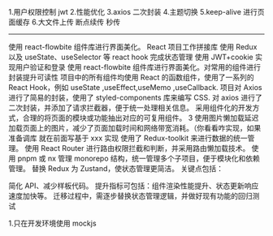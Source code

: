 1.用户权限控制 jwt 2.性能优化
3.axios 二次封装 4.主题切换
5.keep-alive 进行页面缓存 6.大文件上传 断点续传 秒传

---

使⽤ react-flowbite 组件库进⾏界⾯美化。
React 项⽬⼯作拼接库
使⽤ Redux 以及 useState、useSelector 等 react hook 完成状态管理
使⽤ JWT+cookie 实现⽤户验证和登录
使⽤ react-flowbite 组件库进⾏界⾯美化。对常⽤的组件进⾏封装提升可读性
项⽬中的所有组件均使⽤ React 的函数组件，使⽤了⼀系列的 React Hook，例如 useState
,useEffect,useMemo ,useCallback.
项⽬对 Axios 进⾏了简易的封装，使⽤了 styled-components 库来编写 CSS.
对 axios 进⾏了⼆次封装，并添加了请求拦截器，便于统⼀处理相关信息。
采⽤组件化的开发⽅式，合理的将⻚⾯的模块或功能抽出对应的可复⽤组件。
3
使⽤图⽚懒加载延迟加载⻚⾯上的图⽚，减少了⻚⾯加载时间和⽹络带宽消耗。（你看看咋实现，如果准备调库
就在前⾯写基于 xxx 实现
使⽤了 Redux-toolkit 来进⾏数据的统⼀管理。
使⽤ React Router 进⾏路由权限拦截和判断，并采⽤路由懒加载技术。
使⽤ pnpm 或 nx 管理 monorepo 结构，统⼀管理多个⼦项⽬，便于模块化和依赖管理。
替换 Redux 为 Zustand，使状态管理更简洁。
关键点包括：

简化 API、减少样板代码。
提升指标可包括：组件渲染性能提升、状态更新响应速度加快等。
迁移过程中，需逐步替换状态管理逻辑，并做好现有功能的回归测试



1.只在开发环境使用 mockjs
